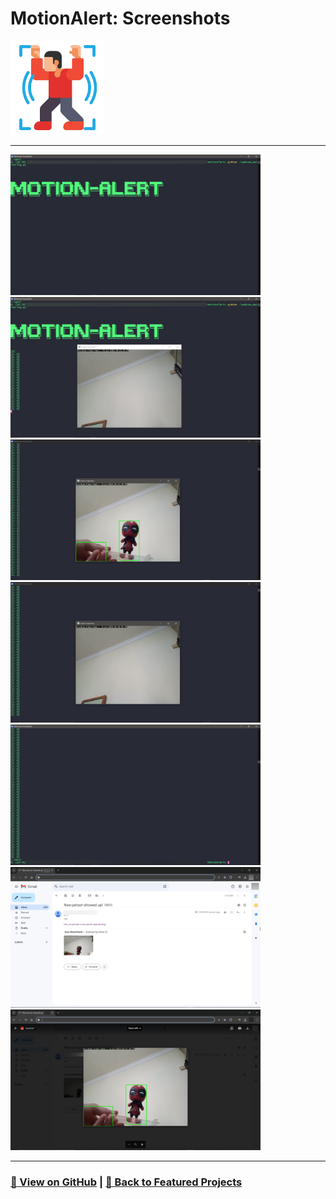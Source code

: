# MotionAlert: Screenshots 

<img src="MotionAlert-1.png" alt="MotionAlert_logo" width="150">

---

<a href="MotionAlert-2.png"><img src="MotionAlert-2.png" width="400"></a>
<a href="MotionAlert-3.png"><img src="MotionAlert-3.png" width="400"></a>
<a href="MotionAlert-4.png"><img src="MotionAlert-4.png" width="400"></a>
<a href="MotionAlert-5.png"><img src="MotionAlert-5.png" width="400"></a>
<a href="MotionAlert-6.png"><img src="MotionAlert-6.png" width="400"></a>
<a href="MotionAlert-7.png"><img src="MotionAlert-7.png" width="400"></a>
<a href="MotionAlert-8.png"><img src="MotionAlert-8.png" width="400"></a>

---

### [🔗 View on GitHub](https://github.com/emads22/MotionAlert) | [🔗 Back to Featured Projects](../../../README.md#-application-development)
